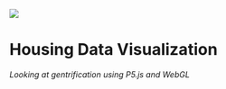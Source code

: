 <!-- ![](readme/render_animated.gif) -->
![](readme/demo_lowres_120_loop.gif)

# Housing Data Visualization
*Looking at gentrification using P5.js and WebGL*

## 
